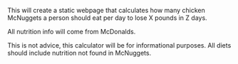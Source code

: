 This will create a static webpage that calculates how many chicken McNuggets a person should eat per day to lose X pounds in Z days.

All nutrition info will come from McDonalds.

This is not advice, this calculator will be for informational purposes. All diets should include nutrition not found in McNuggets.
